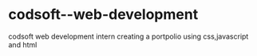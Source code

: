 # codsoft--web-development
codsoft web development intern creating a portpolio using css,javascript and html
